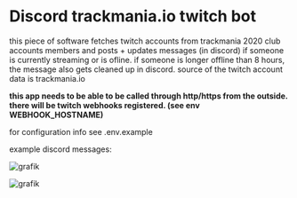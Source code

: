 # Discord trackmania.io twitch bot

this piece of software fetches twitch accounts from trackmania 2020 club accounts members and posts + updates messages (in discord) if someone is currently streaming or is ofline.
if someone is longer offline than 8 hours, the message also gets cleaned up in discord.
source of the twitch account data is trackmania.io

**this app needs to be able to be called through http/https from the outside. there will be twitch webhooks registered. (see env WEBHOOK_HOSTNAME)**

for configuration info see .env.example

example discord messages:

![grafik](https://user-images.githubusercontent.com/4919213/221337001-7835e089-d6ee-4249-b6cd-c8046b8f0f58.png)

![grafik](https://user-images.githubusercontent.com/4919213/221338113-2a79b06c-7bf1-452e-8b47-2b5b0b19184d.png)
